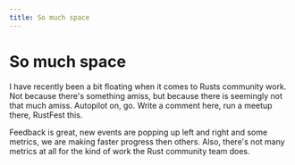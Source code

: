```yaml
---
title: So much space
---
```


# So much space

I have recently been a bit floating when it comes to Rusts community work. Not 
because there's something amiss, but because there is seemingly not that much 
amiss. Autopilot on, go. Write a comment here, run a meetup there, RustFest this.

Feedback is great, new events are popping up left and right and some metrics,
we are making faster progress then others. Also, there's not many metrics
at all for the kind of work the Rust community team does.
